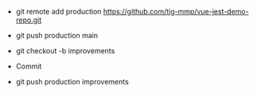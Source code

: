 - git remote add production https://github.com/tig-mmp/vue-jest-demo-repo.git

- git push production main

- git checkout -b improvements

- Commit

- git push production improvements